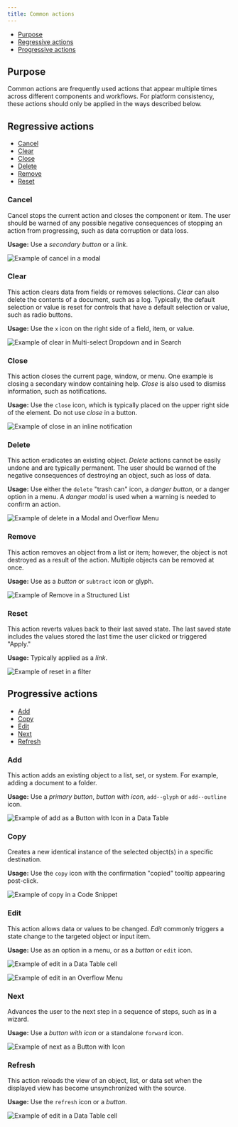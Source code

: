 ```yaml
---
title: Common actions
---
```


<anchor-links>
<ul>
    <li><a href="#purpose">Purpose</a></li>
    <li><a href="#regressive-actions">Regressive actions</a></li>
    <li><a href="#progressive-actions">Progressive actions</a></li>
</ul>
</anchor-links>

## Purpose

Common actions are frequently used actions that appear multiple times across different components and workflows. For platform consistency, these actions should only be applied in the ways described below.

## Regressive actions

<anchor-links small="true">
<ul>
    <li><a href="#cancel">Cancel</a></li>
    <li><a href="#clear">Clear</a></li>
    <li><a href="#close">Close</a></li>
    <li><a href="#delete">Delete</a></li>
    <li><a href="#remove">Remove</a></li>
    <li><a href="#reset">Reset</a></li>
</ul>
</anchor-links>

### Cancel

Cancel stops the current action and closes the component or item. The user should be warned of any possible negative consequences of stopping an action from progressing, such as data corruption or data loss.

**Usage:** Use a _secondary button_ or a _link_.

<image-component cols="8" caption="“Cancel” action as a button.">

![Example of cancel in a modal](images/common-action-1.png)

</image-component>





### Clear

This action clears data from fields or removes selections. _Clear_ can also delete the contents of a document, such as a log. Typically, the default selection or value is reset for controls that have a default selection or value, such as radio buttons.

**Usage:** Use the `x` icon on the right side of a field, item, or value.

<image-component cols="8" caption="“Clear” action in multi-select dropdown and in search.">

![Example of clear in Multi-select Dropdown and in Search](images/common-action-2.png)

</image-component>



### Close

This action closes the current page, window, or menu. One example is closing a secondary window containing help. _Close_ is also used to dismiss information, such as notifications.

**Usage:** Use the `close` icon, which is typically placed on the upper right side of the element. Do not use _close_ in a button.



<image-component cols="8" caption="“Close” action in an inline notification.">

![Example of close in an inline notification](images/common-action-3.png)

</image-component>

### Delete

This action eradicates an existing object. _Delete_ actions cannot be easily undone and are typically permanent. The user should be warned of the negative consequences of destroying an object, such as loss of data.

**Usage:** Use either the `delete` "trash can" icon, a _danger button_, or a danger option in a menu. A _danger modal_ is used when a warning is needed to confirm an action.

<image-component cols="8" caption="“Delete” action in a modal (top) and an overflow menu (bottom).">

![Example of delete in a Modal and Overflow Menu](images/common-action-4.png)

</image-component>


### Remove

This action removes an object from a list or item; however, the object is not destroyed as a result of the action. Multiple objects can be removed at once.

**Usage:** Use as a _button_ or `subtract` icon or glyph.

<image-component cols="8" caption="“Remove” action as an icon.">

![Example of Remove in a Structured List](images/common-action-5.png)

</image-component>


### Reset

This action reverts values back to their last saved state. The last saved state includes the values stored the last time the user clicked or triggered "Apply."

**Usage:** Typically applied as a _link_.

<image-component cols="8" caption="“Reset” action in a filter.">

![Example of reset in a filter](images/common-action-6.png)

</image-component>


## Progressive actions

<anchor-links small="true">
<ul>
    <li><a href="#add">Add</a></li>
    <li><a href="#copy">Copy</a></li>
    <li><a href="#edit">Edit</a></li>
    <li><a href="#next">Next</a></li>
    <li><a href="#refresh">Refresh</a></li>
</ul>
</anchor-links>

### Add

This action adds an existing object to a list, set, or system. For example, adding a document to a folder.

**Usage:** Use a _primary button_, _button with icon_, `add--glyph` or `add--outline` icon.

<image-component cols="8" caption="“Add” action in a button with icon in a data table.">

![Example of add as a Button with Icon in a Data Table](images/common-action-7.png)

</image-component>



### Copy

Creates a new identical instance of the selected object(s) in a specific destination.

**Usage:** Use the `copy` icon with the confirmation "copied" tooltip appearing post-click.


<image-component cols="8" caption="“Copy” action as an icon with tooltip in a code snippet.">

![Example of copy in a Code Snippet](images/common-action-8.png)

</image-component>



### Edit

This action allows data or values to be changed. _Edit_ commonly triggers a state change to the targeted object or input item.

**Usage:** Use as an option in a menu, or as a _button_ or `edit` icon.

<image-component cols="8" caption="">

![Example of edit in a Data Table cell](images/common-action-9.png)

</image-component>

<image-component cols="8" caption="Example of “edit” options for a data table cell and overflow menu.">

![Example of edit in an Overflow Menu](images/common-action-10.png)

</image-component>


### Next

Advances the user to the next step in a sequence of steps, such as in a wizard.

**Usage:** Use a _button with icon_ or a standalone `forward` icon.

<image-component cols="12" caption="“Next” action as a button with icon in a wizard.">

![Example of next as a Button with Icon](images/common-action-11.png)

</image-component>



### Refresh

This action reloads the view of an object, list, or data set when the displayed view has become unsynchronized with the source.

**Usage:** Use the `refresh` icon or a _button_.



<image-component cols="8" caption="“Refresh” action as a ghost button with icon in the action bar of a data table.">

![Example of edit in a Data Table cell](images/common-action-12.png)

</image-component>

